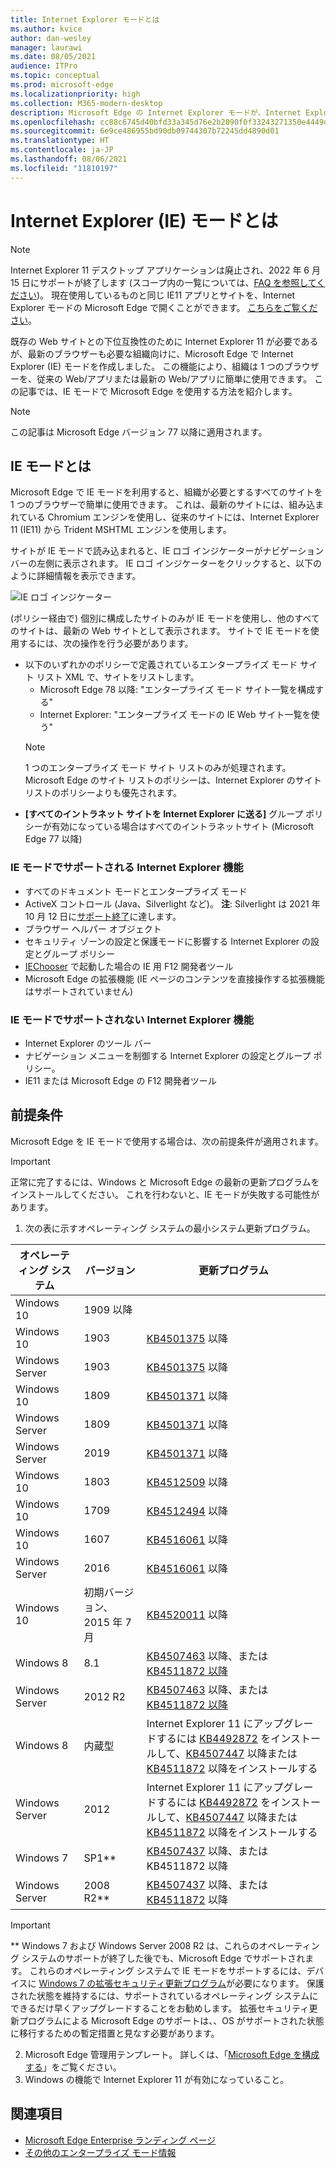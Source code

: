 ```yaml
---
title: Internet Explorer モードとは
ms.author: kvice
author: dan-wesley
manager: laurawi
ms.date: 08/05/2021
audience: ITPro
ms.topic: conceptual
ms.prod: microsoft-edge
ms.localizationpriority: high
ms.collection: M365-modern-desktop
description: Microsoft Edge の Internet Explorer モードが、Internet Explorer 11 を必要とするサイトへのアクセスと最新のサイトへのアクセスをどのように提供するかについて説明します。
ms.openlocfilehash: cc88c6745d40bfd33a345d76e2b2090f0f33243271350e4449d698d4a0fab71e
ms.sourcegitcommit: 6e9ce486955bd90db09744307b72245dd4890d01
ms.translationtype: HT
ms.contentlocale: ja-JP
ms.lasthandoff: 08/06/2021
ms.locfileid: "11810197"
---
```

# <a name="what-is-internet-explorer-ie-mode"></a>Internet Explorer (IE) モードとは

>[!Note]
> Internet Explorer 11 デスクトップ アプリケーションは廃止され、2022 年 6 月 15 日にサポートが終了します (スコープ内の一覧については、[FAQ を参照してください](https://techcommunity.microsoft.com/t5/windows-it-pro-blog/internet-explorer-11-desktop-app-retirement-faq/ba-p/2366549))。 現在使用しているものと同じ IE11 アプリとサイトを、Internet Explorer モードの Microsoft Edge で開くことができます。 [こちらをご覧ください](https://blogs.windows.com/windowsexperience/2021/05/19/the-future-of-internet-explorer-on-windows-10-is-in-microsoft-edge/)。

既存の Web サイトとの下位互換性のために Internet Explorer 11 が必要であるが、最新のブラウザーも必要な組織向けに、Microsoft Edge で Internet Explorer (IE) モードを作成しました。 この機能により、組織は 1 つのブラウザーを、従来の Web/アプリまたは最新の Web/アプリに簡単に使用できます。 この記事では、IE モードで Microsoft Edge を使用する方法を紹介します。

> [!NOTE]
> この記事は Microsoft Edge バージョン 77 以降に適用されます。

## <a name="what-is-ie-mode"></a>IE モードとは

Microsoft Edge で IE モードを利用すると、組織が必要とするすべてのサイトを 1 つのブラウザーで簡単に使用できます。 これは、最新のサイトには、組み込まれている Chromium エンジンを使用し、従来のサイトには、Internet Explorer 11 (IE11) から Trident MSHTML エンジンを使用します。

サイトが IE モードで読み込まれると、IE ロゴ インジケーターがナビゲーション バーの左側に表示されます。 IE ロゴ インジケーターをクリックすると、以下のように詳細情報を表示できます。

  ![IE ロゴ インジケーター](./media/ie-mode/ie-logo-indicator1.png)

(ポリシー経由で) 個別に構成したサイトのみが IE モードを使用し、他のすべてのサイトは、最新の Web サイトとして表示されます。 サイトで IE モードを使用するには、次の操作を行う必要があります。

- 以下のいずれかのポリシーで定義されているエンタープライズ モード サイト リスト XML で、サイトをリストします。
  - Microsoft Edge 78 以降: "エンタープライズ モード サイト一覧を構成する"
  - Internet Explorer: "エンタープライズ モードの IE Web サイト一覧を使う"
  > [!NOTE]
  > 1 つのエンタープライズ モード サイト リストのみが処理されます。 Microsoft Edge のサイト リストのポリシーは、Internet Explorer のサイト リストのポリシーよりも優先されます。
- **[すべてのイントラネット サイトを Internet Explorer に送る]** グループ ポリシーが有効になっている場合はすべてのイントラネットサイト (Microsoft Edge 77 以降)

### <a name="ie-mode-supports-the-following-internet-explorer-functionality"></a>IE モードでサポートされる Internet Explorer 機能

- すべてのドキュメント モードとエンタープライズ モード
- ActiveX コントロール (Java、Silverlight など)。 **注**: Silverlight は 2021 年 10 月 12 日に[サポート終了](https://support.microsoft.com/windows/silverlight-end-of-support-0a3be3c7-bead-e203-2dfd-74f0a64f1788)に達します。 
- ブラウザー ヘルパー オブジェクト 
- セキュリティ ゾーンの設定と保護モードに影響する Internet Explorer の設定とグループ ポリシー
- [IEChooser](/deployedge/edge-ie-mode-faq#how-can-i-debug-my-legacy-application-while-using-ie-mode-on-microsoft-edge-) で起動した場合の IE 用 F12 開発者ツール
- Microsoft Edge の拡張機能 (IE ページのコンテンツを直接操作する拡張機能はサポートされていません)

### <a name="ie-mode-doesnt-support-the-following-internet-explorer-functionality"></a>IE モードでサポートされない Internet Explorer 機能

- Internet Explorer のツール バー
- ナビゲーション メニューを制御する Internet Explorer の設定とグループ ポリシー。
- IE11 または Microsoft Edge の F12 開発者ツール

## <a name="prerequisites"></a>前提条件

Microsoft Edge を IE モードで使用する場合は、次の前提条件が適用されます。

> [!IMPORTANT]
> 正常に完了するには、Windows と Microsoft Edge の最新の更新プログラムをインストールしてください。 これを行わないと、IE モードが失敗する可能性があります。

1. 次の表に示すオペレーティング システムの最小システム更新プログラム。

 | オペレーティング システム | バージョン       | 更新プログラム |
 |------------------|---------------|---------|
 | Windows 10       | 1909 以降 |         |
 | Windows 10       | 1903          | [KB4501375](https://support.microsoft.com/help/4501375/windows-10-update-kb4501375) 以降 |
 | Windows Server   | 1903          | [KB4501375](https://support.microsoft.com/help/4501375/windows-10-update-kb4501375) 以降 |
 | Windows 10       | 1809          | [KB4501371](https://support.microsoft.com/help/4501371/windows-10-update-kb4501371) 以降 |
 | Windows Server   | 1809          | [KB4501371](https://support.microsoft.com/help/4501371/windows-10-update-kb4501371) 以降 |
 | Windows Server   | 2019          | [KB4501371](https://support.microsoft.com/help/4501371/windows-10-update-kb4501371) 以降 |
 | Windows 10       | 1803          | [KB4512509](https://support.microsoft.com/help/4512509/windows-10-update-kb4512509) 以降 |
 | Windows 10       | 1709          | [KB4512494](https://support.microsoft.com/help/4512494/windows-10-update-kb4512494) 以降 |
 | Windows 10       | 1607          | [KB4516061](https://support.microsoft.com/help/4516061/windows-10-update-kb4516061) 以降 |
 | Windows Server   | 2016          | [KB4516061](https://support.microsoft.com/help/4516061/windows-10-update-kb4516061) 以降 |
 | Windows 10       | 初期バージョン、2015 年 7 月 | [KB4520011](https://support.microsoft.com/help/4520011/windows-10-update-kb4520011) 以降 |
 | Windows 8       | 8.1              | [KB4507463](https://support.microsoft.com/help/4507463/july-16-2019-kb4507463-os-build-preview-of-monthly-rollup) 以降、または [KB4511872 以降](https://support.microsoft.com/help/4511872/cumulative-security-update-for-internet-explorer) |
 | Windows Server   | 2012 R2       | [KB4507463](https://support.microsoft.com/help/4507463/july-16-2019-kb4507463-os-build-preview-of-monthly-rollup) 以降、または [KB4511872 以降](https://support.microsoft.com/help/4511872/cumulative-security-update-for-internet-explorer) |
 | Windows 8  | 内蔵型            | Internet Explorer 11 にアップグレードするには [KB4492872](https://support.microsoft.com/help/4492872/update-for-internet-explorer-april-16-2019) をインストールして、[KB4507447](https://support.microsoft.com/help/4507447/windows-server-2012-update-kb4507447) 以降または [KB4511872](https://support.microsoft.com/help/4511872/cumulative-security-update-for-internet-explorer) 以降をインストールする |
 | Windows Server   | 2012           | Internet Explorer 11 にアップグレードするには [KB4492872](https://support.microsoft.com/help/4492872/update-for-internet-explorer-april-16-2019) をインストールして、[KB4507447](https://support.microsoft.com/help/4507447/windows-server-2012-update-kb4507447) 以降または [KB4511872](https://support.microsoft.com/help/4511872/cumulative-security-update-for-internet-explorer) 以降をインストールする |
 | Windows 7        |  SP1**        | [KB4507437](https://support.microsoft.com/help/4507437/windows-7-update-kb4507437) 以降、または [](https://support.microsoft.com/help/4511872/cumulative-security-update-for-internet-explorer) KB4511872 以降 |
 | Windows Server   |  2008 R2**    | [KB4507437](https://support.microsoft.com/help/4507437/windows-7-update-kb4507437) 以降、または [KB4511872](https://support.microsoft.com/help/4511872/cumulative-security-update-for-internet-explorer) 以降 |
  > [!IMPORTANT]
  > ** Windows 7 および Windows Server 2008 R2 は、これらのオペレーティング システムのサポートが終了した後でも、Microsoft Edge でサポートされます。 これらのオペレーティング システムで IE モードをサポートするには、デバイスに [Windows 7 の拡張セキュリティ更新プログラム](https://support.microsoft.com/help/4527878/faq-about-extended-security-updates-for-windows-7)が必要になります。 保護された状態を維持するには、サポートされているオペレーティング システムにできるだけ早くアップグレードすることをお勧めします。 拡張セキュリティ更新プログラムによる Microsoft Edge のサポートは、、OS がサポートされた状態に移行するための暫定措置と見なす必要があります。

2. Microsoft Edge 管理用テンプレート。 詳しくは、「[Microsoft Edge を構成する](./configure-microsoft-edge.md)」をご覧ください。
3. Windows の機能で Internet Explorer 11 が有効になっていること。

## <a name="see-also"></a>関連項目

- [Microsoft Edge Enterprise ランディング ページ](https://aka.ms/EdgeEnterprise)
- [その他のエンタープライズ モード情報](/internet-explorer/ie11-deploy-guide/enterprise-mode-overview-for-ie11)
